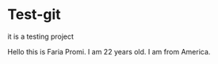 # Test-git
it is a testing project



Hello this is Faria Promi.
I am 22 years old.
I am from America.
